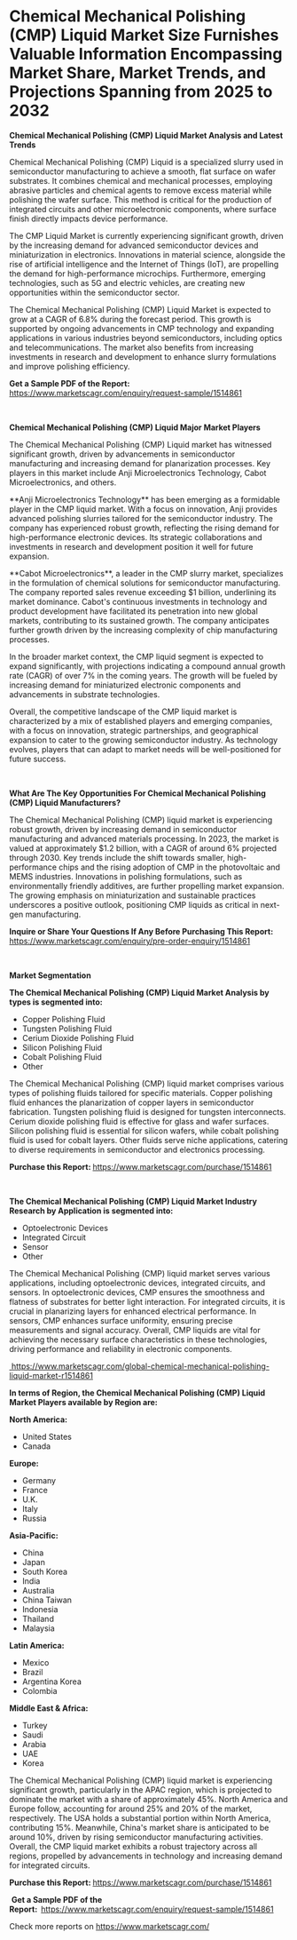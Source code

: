 <p><h1>Chemical Mechanical Polishing (CMP) Liquid Market Size Furnishes Valuable Information Encompassing Market Share, Market Trends, and Projections Spanning from 2025 to 2032</h1></p><p><strong>Chemical Mechanical Polishing (CMP) Liquid Market Analysis and Latest Trends</strong></p>
<p><p>Chemical Mechanical Polishing (CMP) Liquid is a specialized slurry used in semiconductor manufacturing to achieve a smooth, flat surface on wafer substrates. It combines chemical and mechanical processes, employing abrasive particles and chemical agents to remove excess material while polishing the wafer surface. This method is critical for the production of integrated circuits and other microelectronic components, where surface finish directly impacts device performance.</p><p>The CMP Liquid Market is currently experiencing significant growth, driven by the increasing demand for advanced semiconductor devices and miniaturization in electronics. Innovations in material science, alongside the rise of artificial intelligence and the Internet of Things (IoT), are propelling the demand for high-performance microchips. Furthermore, emerging technologies, such as 5G and electric vehicles, are creating new opportunities within the semiconductor sector.</p><p>The Chemical Mechanical Polishing (CMP) Liquid Market is expected to grow at a CAGR of 6.8% during the forecast period. This growth is supported by ongoing advancements in CMP technology and expanding applications in various industries beyond semiconductors, including optics and telecommunications. The market also benefits from increasing investments in research and development to enhance slurry formulations and improve polishing efficiency.</p></p>
<p><strong>Get a Sample PDF of the Report:&nbsp;</strong> <a href="https://www.marketscagr.com/enquiry/request-sample/1514861?utm_campaign=2991&utm_medium=2&utm_source=Github&utm_content=ia&utm_term=04042025&utm_id=chemical-mechanical-polishing-cmp-liquid">https://www.marketscagr.com/enquiry/request-sample/1514861</a></p>
<p>&nbsp;</p>
<p><strong>Chemical Mechanical Polishing (CMP) Liquid Major Market Players</strong></p>
<p><p>The Chemical Mechanical Polishing (CMP) Liquid market has witnessed significant growth, driven by advancements in semiconductor manufacturing and increasing demand for planarization processes. Key players in this market include Anji Microelectronics Technology, Cabot Microelectronics, and others.</p><p>**Anji Microelectronics Technology** has been emerging as a formidable player in the CMP liquid market. With a focus on innovation, Anji provides advanced polishing slurries tailored for the semiconductor industry. The company has experienced robust growth, reflecting the rising demand for high-performance electronic devices. Its strategic collaborations and investments in research and development position it well for future expansion.</p><p>**Cabot Microelectronics**, a leader in the CMP slurry market, specializes in the formulation of chemical solutions for semiconductor manufacturing. The company reported sales revenue exceeding $1 billion, underlining its market dominance. Cabot's continuous investments in technology and product development have facilitated its penetration into new global markets, contributing to its sustained growth. The company anticipates further growth driven by the increasing complexity of chip manufacturing processes.</p><p>In the broader market context, the CMP liquid segment is expected to expand significantly, with projections indicating a compound annual growth rate (CAGR) of over 7% in the coming years. The growth will be fueled by increasing demand for miniaturized electronic components and advancements in substrate technologies.</p><p>Overall, the competitive landscape of the CMP liquid market is characterized by a mix of established players and emerging companies, with a focus on innovation, strategic partnerships, and geographical expansion to cater to the growing semiconductor industry. As technology evolves, players that can adapt to market needs will be well-positioned for future success.</p></p>
<p>&nbsp;</p>
<p><strong>What Are The Key Opportunities For Chemical Mechanical Polishing (CMP) Liquid Manufacturers?</strong></p>
<p><p>The Chemical Mechanical Polishing (CMP) liquid market is experiencing robust growth, driven by increasing demand in semiconductor manufacturing and advanced materials processing. In 2023, the market is valued at approximately $1.2 billion, with a CAGR of around 6% projected through 2030. Key trends include the shift towards smaller, high-performance chips and the rising adoption of CMP in the photovoltaic and MEMS industries. Innovations in polishing formulations, such as environmentally friendly additives, are further propelling market expansion. The growing emphasis on miniaturization and sustainable practices underscores a positive outlook, positioning CMP liquids as critical in next-gen manufacturing.</p></p>
<p><strong>Inquire or Share Your Questions If Any Before Purchasing This Report:</strong> <a href="https://www.marketscagr.com/enquiry/pre-order-enquiry/1514861?utm_campaign=2991&utm_medium=2&utm_source=Github&utm_content=ia&utm_term=04042025&utm_id=chemical-mechanical-polishing-cmp-liquid">https://www.marketscagr.com/enquiry/pre-order-enquiry/1514861</a></p>
<p>&nbsp;</p>
<p><strong>Market Segmentation</strong></p>
<p><strong>The Chemical Mechanical Polishing (CMP) Liquid Market Analysis by types is segmented into:</strong></p>
<p><ul><li>Copper Polishing Fluid</li><li>Tungsten Polishing Fluid</li><li>Cerium Dioxide Polishing Fluid</li><li>Silicon Polishing Fluid</li><li>Cobalt Polishing Fluid</li><li>Other</li></ul></p>
<p><p>The Chemical Mechanical Polishing (CMP) liquid market comprises various types of polishing fluids tailored for specific materials. Copper polishing fluid enhances the planarization of copper layers in semiconductor fabrication. Tungsten polishing fluid is designed for tungsten interconnects. Cerium dioxide polishing fluid is effective for glass and wafer surfaces. Silicon polishing fluid is essential for silicon wafers, while cobalt polishing fluid is used for cobalt layers. Other fluids serve niche applications, catering to diverse requirements in semiconductor and electronics processing.</p></p>
<p><strong>Purchase this Report:&nbsp;</strong><a href="https://www.marketscagr.com/purchase/1514861?utm_campaign=2991&utm_medium=2&utm_source=Github&utm_content=ia&utm_term=04042025&utm_id=chemical-mechanical-polishing-cmp-liquid">https://www.marketscagr.com/purchase/1514861</a></p>
<p>&nbsp;</p>
<p><strong>The Chemical Mechanical Polishing (CMP) Liquid Market Industry Research by Application is segmented into:</strong></p>
<p><ul><li>Optoelectronic Devices</li><li>Integrated Circuit</li><li>Sensor</li><li>Other</li></ul></p>
<p><p>The Chemical Mechanical Polishing (CMP) liquid market serves various applications, including optoelectronic devices, integrated circuits, and sensors. In optoelectronic devices, CMP ensures the smoothness and flatness of substrates for better light interaction. For integrated circuits, it is crucial in planarizing layers for enhanced electrical performance. In sensors, CMP enhances surface uniformity, ensuring precise measurements and signal accuracy. Overall, CMP liquids are vital for achieving the necessary surface characteristics in these technologies, driving performance and reliability in electronic components.</p></p>
<p><a href="https://www.marketscagr.com/global-chemical-mechanical-polishing-liquid-market-r1514861?utm_campaign=2991&utm_medium=2&utm_source=Github&utm_content=ia&utm_term=04042025&utm_id=chemical-mechanical-polishing-cmp-liquid">&nbsp;https://www.marketscagr.com/global-chemical-mechanical-polishing-liquid-market-r1514861</a></p>
<p><strong>In terms of Region, the Chemical Mechanical Polishing (CMP) Liquid Market Players available by Region are:</strong></p>
<p>
    <p> <strong> North America: </strong>
        <ul>
            <li>United States</li>
            <li>Canada</li>
        </ul>
        </p> 
    <p> <strong> Europe: </strong>
        <ul>
            <li>Germany</li>
            <li>France</li>
            <li>U.K.</li>
            <li>Italy</li>
            <li>Russia</li>
        </ul>
        </p> 
    <p> <strong> Asia-Pacific: </strong>
        <ul>
            <li>China</li>
            <li>Japan</li>
            <li>South Korea</li>
            <li>India</li>
            <li>Australia</li>
            <li>China Taiwan</li>
            <li>Indonesia</li>
            <li>Thailand</li>
            <li>Malaysia</li>
        </ul>
        </p> 
    <p> <strong> Latin America: </strong>
        <ul>
            <li>Mexico</li>
            <li>Brazil</li>
            <li>Argentina Korea</li>
            <li>Colombia</li>
        </ul>
        </p> 
    <p> <strong> Middle East & Africa: </strong>
        <ul>
            <li>Turkey</li>
            <li>Saudi</li>
            <li>Arabia</li>
            <li>UAE</li>
            <li>Korea</li>
        </ul>
    </p>
    </p>
<p><p>The Chemical Mechanical Polishing (CMP) liquid market is experiencing significant growth, particularly in the APAC region, which is projected to dominate the market with a share of approximately 45%. North America and Europe follow, accounting for around 25% and 20% of the market, respectively. The USA holds a substantial portion within North America, contributing 15%. Meanwhile, China's market share is anticipated to be around 10%, driven by rising semiconductor manufacturing activities. Overall, the CMP liquid market exhibits a robust trajectory across all regions, propelled by advancements in technology and increasing demand for integrated circuits.</p></p>
<p><strong>Purchase this Report: </strong><a href="https://www.marketscagr.com/purchase/1514861?utm_campaign=2991&utm_medium=2&utm_source=Github&utm_content=ia&utm_term=04042025&utm_id=chemical-mechanical-polishing-cmp-liquid">https://www.marketscagr.com/purchase/1514861</a></p>
<p>&nbsp;<strong>Get a Sample PDF of the Report:&nbsp;&nbsp;</strong><a href="https://www.marketscagr.com/enquiry/request-sample/1514861?utm_campaign=2991&utm_medium=2&utm_source=Github&utm_content=ia&utm_term=04042025&utm_id=chemical-mechanical-polishing-cmp-liquid">https://www.marketscagr.com/enquiry/request-sample/1514861</a></p>
<p><strong></strong></p>
<p>Check more reports on <a href="https://www.marketscagr.com/?utm_campaign=2991&utm_medium=2&utm_source=Github&utm_content=ia&utm_term=04042025&utm_id=chemical-mechanical-polishing-cmp-liquid">https://www.marketscagr.com/</a></p>
